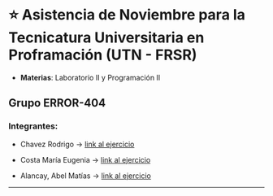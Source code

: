 # :star: Asistencia de Noviembre para la Tecnicatura Universitaria en Proframación (UTN - FRSR)

- **Materias**: Laboratorio II y Programación II

## Grupo ERROR-404

### Integrantes:

- Chavez Rodrigo -> [link al ejercicio](https://github.com/CodeSystem2022/Asistencia_Noviembre_Error_404/blob/main/Asistencia%20Noviembre)

- Costa María Eugenia -> [link al ejercicio](https://github.com/CodeSystem2022/Asistencia_Noviembre_Error_404/blob/main/asistencia-noviembre-costa)

- Alancay, Abel Matías -> [link al ejercicio](https://github.com/CodeSystem2022/Asistencia_Noviembre_Error_404/blob/main/Ejercicio_3.java)

---
